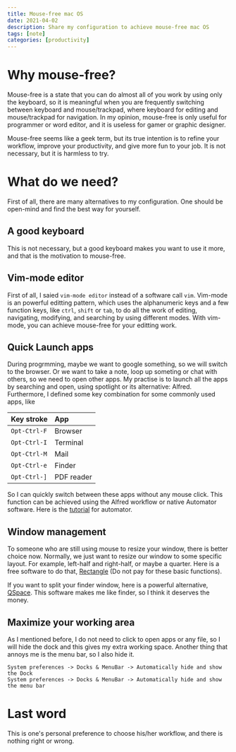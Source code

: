 ```yaml
---
title: Mouse-free mac OS
date: 2021-04-02
description: Share my configuration to achieve mouse-free mac OS
tags: [note]
categories: [productivity]
---
```


# Why mouse-free?

Mouse-free is a state that you can do almost all of you work by using only the
keyboard, so it is meaningful when you are frequently switching between keyboard
and mouse/trackpad, where keyboard for editing and mouse/trackpad for
navigation. In my opinion, mouse-free is only useful for programmer or word
editor, and it is useless for gamer or graphic designer.

Mouse-free seems like a geek term, but its true intention is to refine your
workflow, improve your productivity, and give more fun to your job. It is not
necessary, but it is harmless to try.

# What do we need?

First of all, there are many alternatives to my configuration. One should be
open-mind and find the best way for yourself.

## A good keyboard

This is not necessary, but a good keyboard makes you want to use it more, and
that is the motivation to mouse-free.

## Vim-mode editor

First of all, I saied `vim-mode editor` instead of a software call `vim`.
Vim-mode is an powerful editting pattern, which uses the alphanumeric keys and a
few function keys, like `ctrl`, `shift` or `tab`, to do all the work of editing,
navigating, modifying, and searching by using different modes. With vim-mode,
you can achieve mouse-free for your editting work.

## Quick Launch apps

During progrmming, maybe we want to google something, so we will switch to the
browser. Or we want to take a note, loop up someting or chat with others, so we
need to open other apps. My practise is to launch all the apps by searching and
open, using spotlight or its alternative: Alfred. Furthermore, I defined some
key combination for some commonly used apps, like

| Key stroke   | App        |
| :----------- | :--------- |
| `Opt-Ctrl-F` | Browser    |
| `Opt-Ctrl-I` | Terminal   |
| `Opt-Ctrl-M` | Mail       |
| `Opt-Ctrl-e` | Finder     |
| `Opt-Ctrl-]` | PDF reader |

So I can quickly switch between these apps without any mouse click. This
function can be achieved using the Alfred workflow or native Automator software.
Here is the
[tutorial](https://learn.adafruit.com/launch-deck-trellis-m4/app-launching) for
automator.

## Window management

To someone who are still using mouse to resize your window, there is better
choice now. Normally, we just want to resize our window to some specific layout.
For example, left-half and right-half, or maybe a quarter. Here is a free
software to do that, [Rectangle](https://rectangleapp.com/) (Do not pay for
these basic functions).

If you want to split your finder window, here is a powerful alternative,
[QSpace](https://qspace.awehunt.com/en-us/index.html). This software makes me
like finder, so I think it deserves the money.

## Maximize your working area

As I mentioned before, I do not need to click to open apps or any file, so I
will hide the dock and this gives my extra working space. Another thing that
annoys me is the menu bar, so I also hide it.

```text
System preferences -> Docks & MenuBar -> Automatically hide and show the Dock
System preferences -> Docks & MenuBar -> Automatically hide and show the menu bar
```

# Last word

This is one's personal preference to choose his/her workflow, and there is
nothing right or wrong.

